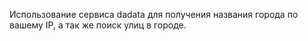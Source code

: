 Использование сервиса dadata для получения названия города по вашему IP, а так же поиск улиц в городе. 
